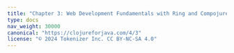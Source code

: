 ```yaml
---
title: "Chapter 3: Web Development Fundamentals with Ring and Compojure"
type: docs
nav_weight: 30000
canonical: "https://clojureforjava.com/4/3"
license: "© 2024 Tokenizer Inc. CC BY-NC-SA 4.0"
---
```

